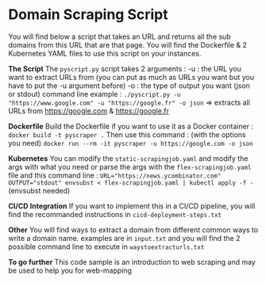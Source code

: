 # Domain Scraping Script
You will find below a script that takes an URL and returns all the sub domains from this URL that are that page. 
You will find the Dockerfile & 2 Kubernetes YAML files to use this script on your instances.

**The Script** 
The `pyscript.py` script takes 2 arguments :
-u : the URL you want to extract URLs from (you can put as much as URLs you want but you have to put the -u argument before)
-o : the type of output you want (json or stdout) 
command line example : 
`./pyscript.py -u "https://www.google.com" -u "https://google.fr" -o json` => extracts all URLs from https://google.com & https://google.fr   

**Dockerfile** 
Build the Dockerfile if you want to use it as a Docker container :
`docker build -t pyscraper .`
Then use this command : (with the options you need)
`docker run --rm -it pyscraper -u https://google.com -o json`

**Kubernetes** 
You can modify the `static-scrapingjob.yaml` and modify the args with what you need or parse the args with the `flex-scrapingjob.yaml` file and this command line : 
`URL="https://news.ycombinator.com" OUTPUT="stdout" envsubst < flex-scrapingjob.yaml | kubectl apply -f -` (envsubst needed)

**CI/CD Integration**
If you want to implement this in a CI/CD pipeline, you will find the recommanded instructions in `cicd-deployment-steps.txt`

**Other**
You will find ways to extract a domain from different common ways to write a domain name. 
examples are in `input.txt` and you will find the 2 possible command line to execute in `waystoextracturls.txt`

**To go further**
This code sample is an introduction to web scraping and may be used to help you for web-mapping
